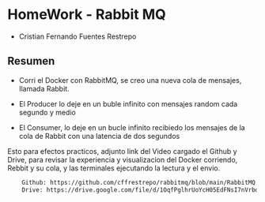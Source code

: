 # HomeWork - Rabbit MQ

-  Cristian Fernando Fuentes Restrepo

## Resumen

 - Corri el Docker con RabbitMQ, se creo una nueva cola de mensajes, llamada Rabbit.

 - El Producer lo deje en un buble infinito con mensajes random cada segundo y medio

 - El Consumer, lo deje en un bucle infinito recibiedo los mensajes de la cola de Rabbit con una latencia de dos segundos 

Esto para efectos practicos, adjunto link del Video cargado el Github y Drive, para revisar la experiencia y visualizacion del Docker corriendo, Rebbit y su cola, y las terminales ejecutando la lectura y el envio.

```sh
    Github: https://github.com/cffrestrepo/rabbitmq/blob/main/RabbitMQ.mov
    Drive: https://drive.google.com/file/d/1OqfPglhrUoYcH05EdFNsI7nVrboiaQQp/view?usp=drive_link
```
